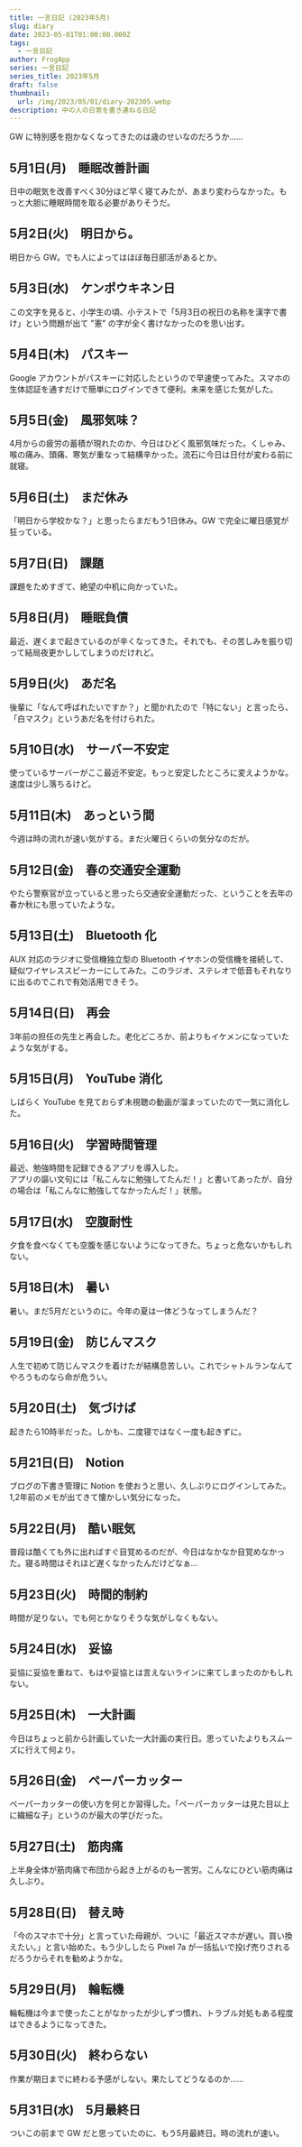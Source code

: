```yaml
---
title: 一言日記 (2023年5月)
slug: diary
date: 2023-05-01T01:00:00.000Z
tags:
  - 一言日記
author: FrogApp
series: 一言日記
series_title: 2023年5月
draft: false
thumbnail:
  url: /img/2023/05/01/diary-202305.webp
description: 中の人の日常を書き連ねる日記
---
```


GW に特別感を抱かなくなってきたのは歳のせいなのだろうか……

## 5月1日(月)　睡眠改善計画

日中の眠気を改善すべく30分ほど早く寝てみたが、あまり変わらなかった。もっと大胆に睡眠時間を取る必要がありそうだ。

## 5月2日(火)　明日から。

明日から GW。でも人によってはほぼ毎日部活があるとか。

## 5月3日(水)　ケンポウキネン日

この文字を見ると、小学生の頃、小テストで「5月3日の祝日の名称を漢字で書け」という問題が出て "憲" の字が全く書けなかったのを思い出す。

## 5月4日(木)　パスキー

Google アカウントがパスキーに対応したというので早速使ってみた。スマホの生体認証を通すだけで簡単にログインできて便利。未来を感じた気がした。

## 5月5日(金)　風邪気味？

4月からの疲労の蓄積が現れたのか、今日はひどく風邪気味だった。くしゃみ、喉の痛み、頭痛、寒気が重なって結構辛かった。流石に今日は日付が変わる前に就寝。

## 5月6日(土)　まだ休み

「明日から学校かな？」と思ったらまだもう1日休み。GW で完全に曜日感覚が狂っている。

## 5月7日(日)　課題

課題をためすぎて、絶望の中机に向かっていた。

## 5月8日(月)　睡眠負債

最近、遅くまで起きているのが辛くなってきた。それでも、その苦しみを振り切って結局夜更かししてしまうのだけれど。

## 5月9日(火)　あだ名

後輩に「なんて呼ばれたいですか？」と聞かれたので「特にない」と言ったら、「白マスク」というあだ名を付けられた。

## 5月10日(水)　サーバー不安定

使っているサーバーがここ最近不安定。もっと安定したところに変えようかな。速度は少し落ちるけど。

## 5月11日(木)　あっという間

今週は時の流れが速い気がする。まだ火曜日くらいの気分なのだが。

## 5月12日(金)　春の交通安全運動

やたら警察官が立っていると思ったら交通安全運動だった、ということを去年の春か秋にも思っていたような。

## 5月13日(土)　Bluetooth 化

AUX 対応のラジオに受信機独立型の Bluetooth イヤホンの受信機を接続して、疑似ワイヤレススピーカーにしてみた。このラジオ、ステレオで低音もそれなりに出るのでこれで有効活用できそう。

## 5月14日(日)　再会

3年前の担任の先生と再会した。老化どころか、前よりもイケメンになっていたような気がする。

## 5月15日(月)　YouTube 消化

しばらく YouTube を見ておらず未視聴の動画が溜まっていたので一気に消化した。

## 5月16日(火)　学習時間管理

最近、勉強時間を記録できるアプリを導入した。\
アプリの謳い文句には「私こんなに勉強してたんだ！」と書いてあったが、自分の場合は「私こんなに勉強してなかったんだ！」状態。

## 5月17日(水)　空腹耐性

夕食を食べなくても空腹を感じないようになってきた。ちょっと危ないかもしれない。

## 5月18日(木)　暑い

暑い。まだ5月だというのに。今年の夏は一体どうなってしまうんだ？

## 5月19日(金)　防じんマスク

人生で初めて防じんマスクを着けたが結構息苦しい。これでシャトルランなんてやろうものなら命が危うい。

## 5月20日(土)　気づけば

起きたら10時半だった。しかも、二度寝ではなく一度も起きずに。

## 5月21日(日)　Notion

ブログの下書き管理に Notion を使おうと思い、久しぶりにログインしてみた。1,2年前のメモが出てきて懐かしい気分になった。

## 5月22日(月)　酷い眠気

普段は酷くても外に出ればすぐ目覚めるのだが、今日はなかなか目覚めなかった。寝る時間はそれほど遅くなかったんだけどなぁ…

## 5月23日(火)　時間的制約

時間が足りない。でも何とかなりそうな気がしなくもない。

## 5月24日(水)　妥協

妥協に妥協を重ねて、もはや妥協とは言えないラインに来てしまったのかもしれない。

## 5月25日(木)　一大計画

今日はちょっと前から計画していた一大計画の実行日。思っていたよりもスムーズに行えて何より。

## 5月26日(金)　ペーパーカッター

ペーパーカッターの使い方を何とか習得した。「ペーパーカッターは見た目以上に繊細な子」というのが最大の学びだった。

## 5月27日(土)　筋肉痛

上半身全体が筋肉痛で布団から起き上がるのも一苦労。こんなにひどい筋肉痛は久しぶり。

## 5月28日(日)　替え時

「今のスマホで十分」と言っていた母親が、ついに「最近スマホが遅い。買い換えたい。」と言い始めた。もう少ししたら Pixel 7a が一括払いで投げ売りされるだろうからそれを勧めようかな。

## 5月29日(月)　輪転機

輪転機は今まで使ったことがなかったが少しずつ慣れ、トラブル対処もある程度はできるようになってきた。

## 5月30日(火)　終わらない

作業が期日までに終わる予感がしない。果たしてどうなるのか……

## 5月31日(水)　5月最終日

ついこの前まで GW だと思っていたのに、もう5月最終日。時の流れが速い。
